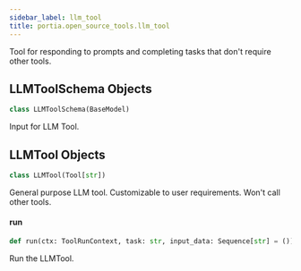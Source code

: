 ```yaml
---
sidebar_label: llm_tool
title: portia.open_source_tools.llm_tool
---
```


Tool for responding to prompts and completing tasks that don&#x27;t require other tools.

## LLMToolSchema Objects

```python
class LLMToolSchema(BaseModel)
```

Input for LLM Tool.

## LLMTool Objects

```python
class LLMTool(Tool[str])
```

General purpose LLM tool. Customizable to user requirements. Won&#x27;t call other tools.

#### run

```python
def run(ctx: ToolRunContext, task: str, input_data: Sequence[str] = ()) -> str
```

Run the LLMTool.

